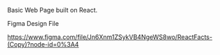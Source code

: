 Basic Web Page built on React.

Figma Design File 

https://www.figma.com/file/Jn6Xnm1ZSykVB4NgeWS8wo/ReactFacts-(Copy)?node-id=0%3A4
